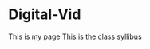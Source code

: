 # Digital-Vid
This is my page
[This is the class syllibus](https://github.com/Connnnnnor/Digital-Vid/blob/master/Syllibus.md)
